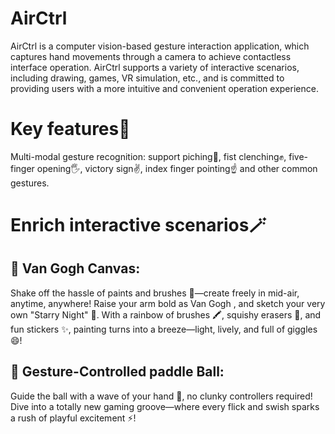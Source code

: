 # AirCtrl
AirCtrl is a computer vision-based gesture interaction application, which captures hand movements through a camera to achieve contactless interface operation. AirCtrl supports a variety of interactive scenarios, including drawing, games, VR simulation, etc., and is committed to providing users with a more intuitive and convenient operation experience.

# Key features👋
Multi-modal gesture recognition: support piching🤌, fist clenching✊, five-finger opening🖐️, victory sign✌️, index finger pointing☝️ and other common gestures.

# Enrich interactive scenarios🪄
## 🎨 Van Gogh Canvas: 
  Shake off the hassle of paints and brushes 🚫—create freely in mid-air, anytime, anywhere! Raise your arm bold as Van Gogh , and sketch your very own "Starry Night" 🌌. With a rainbow of brushes 🖍️, squishy erasers 🧽, and fun stickers ✨, painting turns into a breeze—light, lively, and full of giggles 😄!
## 🏏 Gesture-Controlled paddle Ball:
  Guide the ball with a wave of your hand 👋, no clunky controllers required! Dive into a totally new gaming groove—where every flick and swish sparks a rush of playful excitement ⚡!
